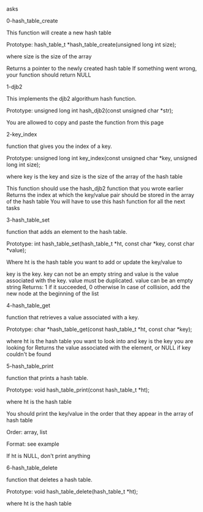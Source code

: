 asks

0-hash_table_create

This function will create a new hash table

Prototype: hash_table_t *hash_table_create(unsigned long int size);

where size is the size of the array


Returns a pointer to the newly created hash table
If something went wrong, your function should return NULL



1-djb2

This implements the djb2 algorithum hash function.

Prototype: unsigned long int hash_djb2(const unsigned char *str);

You are allowed to copy and paste the function from this page



2-key_index

function that gives you the index of a key.

Prototype: unsigned long int key_index(const unsigned char *key, unsigned long int size);

where key is the key
and size is the size of the array of the hash table


This function should use the hash_djb2 function that you wrote
earlier
Returns the index at which the key/value pair should be stored in the array
of the hash table
You will have to use this hash function for all the next tasks


3-hash_table_set

function that adds an element to the hash table.

Prototype: int hash_table_set(hash_table_t *ht, const char *key, const char *value);

Where ht is the hash table you want to add or update the key/value to

key is the key. key can not be an empty string
and value is the value associated with the key. value must be duplicated. value can be an empty
string
Returns: 1 if it succeeded, 0 otherwise
In case of collision, add the new node at the beginning of the list


4-hash_table_get

function that retrieves a value associated with a key.

Prototype: char *hash_table_get(const hash_table_t *ht, const char *key);

where ht is the hash table you want to look into
and key is the key you are looking for
Returns the value associated with the element, or NULL if key couldn't be found


5-hash_table_print

function that prints a hash table.


Prototype: void hash_table_print(const hash_table_t *ht);


where ht is the hash table


You should print the key/value in the order that they appear in the array of hash table


Order: array, list


Format: see example


If ht is NULL, don't print anything



6-hash_table_delete

function that deletes a hash table.

Prototype: void hash_table_delete(hash_table_t *ht);

where ht is the hash table
